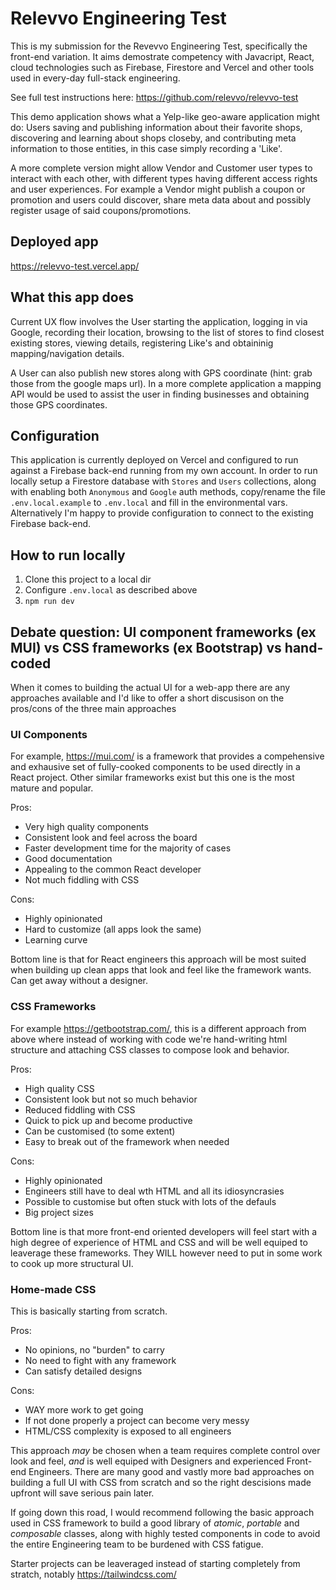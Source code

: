 # Relevvo Engineering Test

This is my submission for the Revevvo Engineering Test, specifically the front-end variation. It aims demostrate competency with Javacript, React, cloud technologies such as Firebase, Firestore and Vercel and other tools used in every-day full-stack engineering.

See full test instructions here: https://github.com/relevvo/relevvo-test

This demo application shows what a Yelp-like geo-aware application might do: Users saving and publishing information about their favorite shops, discovering and learning about shops closeby, and contributing meta information to those entities, in this case simply recording a 'Like'.

A more complete version might allow Vendor and Customer user types to interact with each other, with different types having different access rights and user experiences. For example a Vendor might publish a coupon or promotion and users could discover, share meta data about and possibly register usage of said coupons/promotions.

## Deployed app

https://relevvo-test.vercel.app/

## What this app does

Current UX flow involves the User starting the application, logging in via Google, recording their location, browsing to the list of stores to find closest existing stores, viewing details, registering Like's and obtaininig mapping/navigation details.

A User can also publish new stores along with GPS coordinate (hint: grab those from the google maps url). In a more complete application a mapping API would be used to assist the user in finding businesses and obtaining those GPS coordinates.

## Configuration

This application is currently deployed on Vercel and configured to run against a Firebase back-end running from my own account. In order to run locally setup a Firestore database with `Stores` and `Users` collections, along with enabling both `Anonymous` and `Google` auth methods, copy/rename the file `.env.local.example` to `.env.local` and fill in the environmental vars. Alternatively I'm happy to provide configuration to connect to the existing Firebase back-end.

 ## How to run locally

1. Clone this project to a local dir
2. Configure `.env.local` as described above
3. `npm run dev`


## Debate question: UI component frameworks (ex MUI) vs CSS frameworks (ex Bootstrap) vs hand-coded

When it comes to building the actual UI for a web-app there are any approaches available and I'd like to offer a short discusison on the pros/cons of the three main approaches

### UI Components

For example, https://mui.com/ is a framework that provides a compehensive and exhausive set of fully-cooked components to be used directly in a React project. Other similar frameworks exist but this one is the most mature and popular.

Pros: 
- Very high quality components
- Consistent look and feel across the board
- Faster development time for the majority of cases
- Good documentation
- Appealing to the common React developer
- Not much fiddling with CSS

Cons:
- Highly opinionated 
- Hard to customize (all apps look the same)
- Learning curve

Bottom line is that for React engineers this approach will be most suited when building up clean apps that look and feel like the framework wants. Can get away without a designer.

### CSS Frameworks

For example https://getbootstrap.com/, this is a different approach from above where instead of working with code we're hand-writing html structure and attaching CSS classes to compose look and behavior.

Pros:
- High quality CSS
- Consistent look but not so much behavior
- Reduced fiddling with CSS
- Quick to pick up and become productive
- Can be customised (to some extent)
- Easy to break out of the framework when needed

Cons:
- Highly opinionated 
- Engineers still have to deal wth HTML and all its idiosyncrasies 
- Possible to customise but often stuck with lots of the defauls
- Big project sizes

Bottom line is that more front-end oriented developers will feel start with a high degree of experience of HTML and CSS and will be well equiped to leaverage these frameworks. They WILL however need to put in some work to cook up more structural UI.

### Home-made CSS

This is basically starting from scratch. 

Pros:
- No opinions, no "burden" to carry
- No need to fight with any framework
- Can satisfy detailed designs

Cons:
- WAY more work to get going
- If not done properly a project can become very messy
- HTML/CSS complexity is exposed to all engineers

This approach _may_ be chosen when a team requires complete control over look and feel, _and_ is well equiped with Designers and experienced Front-end Engineers. There are many good and vastly more bad approaches on building a full UI with CSS from scratch and so the right descisions made upfront will save serious pain later.

If going down this road, I would recommend following the basic approach used in CSS framework to build a good library of _atomic_, _portable_ and _composable_ classes, along with highly tested components in code to avoid the entire Engineering team to be burdened with CSS fatigue.

Starter projects can be leaveraged instead of starting completely from stratch, notably https://tailwindcss.com/
